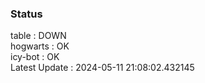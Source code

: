 ### Status


table : DOWN  
hogwarts : OK  
icy-bot : OK  
Latest Update : 2024-05-11 21:08:02.432145
